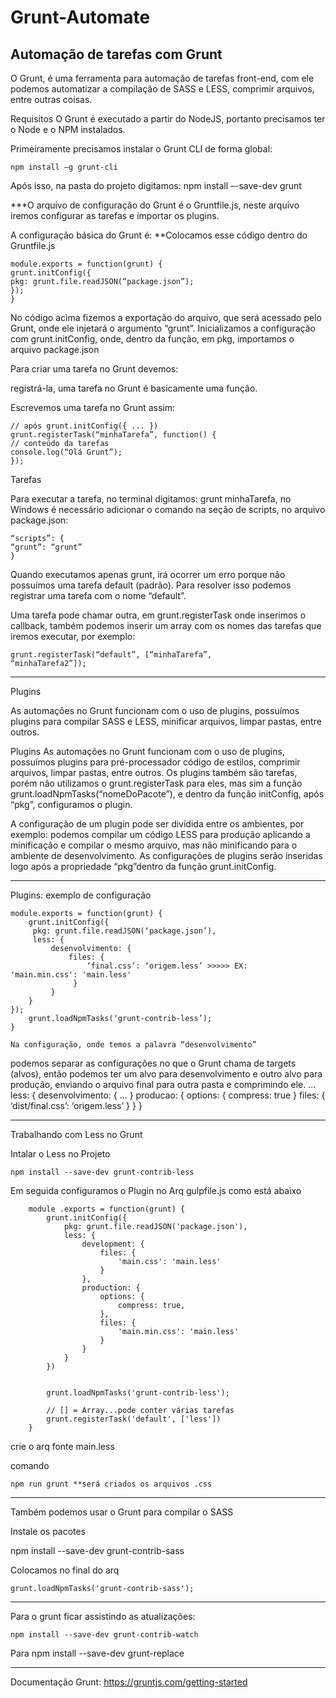 # Grunt-Automate


<h2>Automação de tarefas com Grunt</h2>
O Grunt, é uma ferramenta para automação de tarefas
front-end, com ele podemos automatizar a compilação de SASS e LESS, comprimir
arquivos, entre outras coisas.


Requisitos
O Grunt é executado a partir do NodeJS,
portanto precisamos ter o Node e o NPM
instalados.


Primeiramente precisamos instalar o Grunt CLI
de forma global:

    npm install –g grunt-cli

Após isso, na pasta do projeto digitamos:
    npm install –-save-dev grunt

***O arquivo de configuração do Grunt é o
Gruntfile.js, neste arquivo iremos configurar as
tarefas e importar os plugins.


A configuração básica do Grunt é:
**Colocamos esse código dentro do Gruntfile.js 

    module.exports = function(grunt) {
    grunt.initConfig({
    pkg: grunt.file.readJSON(“package.json”);
    });
    }

No código acima fizemos a exportação do arquivo, que será
acessado pelo Grunt, onde ele injetará o argumento “grunt”.
Inicializamos a configuração com grunt.initConfig, onde,
dentro da função, em pkg, importamos o arquivo
package.json



Para criar uma tarefa no Grunt devemos:

registrá-la, uma tarefa no Grunt é basicamente
uma função.

Escrevemos uma tarefa no Grunt assim:

    // após grunt.initConfig({ ... })
    grunt.registerTask(“minhaTarefa”, function() {
    // conteúdo da tarefas
    console.log(“Olá Grunt”);
    });



Tarefas

Para executar a tarefa, no terminal digitamos: grunt minhaTarefa,
no Windows é necessário adicionar o comando na seção de
scripts, no arquivo package.json:

    “scripts”: {
    “grunt”: “grunt”
    }

Quando executamos apenas grunt, irá ocorrer um erro
porque não possuímos uma tarefa default (padrão).
Para resolver isso podemos registrar uma tarefa com o
nome “default”.

Uma tarefa pode chamar outra, em grunt.registerTask onde
inserimos o callback, também podemos inserir um array com
os nomes das tarefas que iremos executar, por exemplo:

    grunt.registerTask(“default”, [“minhaTarefa”,
    “minhaTarefa2”]);
______________________________________________________
Plugins

As automações no Grunt funcionam com o uso de plugins,
possuímos plugins para compilar SASS e LESS, minificar
arquivos, limpar pastas, entre outros.

Plugins
As automações no Grunt funcionam com o uso de plugins,
possuímos plugins para pré-processador código de
estilos, comprimir arquivos, limpar pastas, entre outros.
Os plugins também são tarefas, porém não utilizamos o
grunt.registerTask para eles, mas sim a função
grunt.loadNpmTasks(“nomeDoPacote”), e dentro da
função initConfig, após “pkg”, configuramos o plugin.

A configuração de um plugin pode ser dividida entre os
ambientes, por exemplo: podemos compilar um código
LESS para produção aplicando a minificação e compilar o
mesmo arquivo, mas não minificando para o ambiente de
desenvolvimento.
As configurações de plugins serão inseridas logo após a
propriedade “pkg”dentro da função grunt.initConfig.

______________________________________________________
Plugins: exemplo de configuração

    module.exports = function(grunt) {
        grunt.initConfig({
         pkg: grunt.file.readJSON(‘package.json’),
         less: {
             desenvolvimento: {
                 files: {
                     ‘final.css’: ‘origem.less’ >>>>> EX:        'main.min.css': 'main.less'
                  }
             }
        }
    });
        grunt.loadNpmTasks(‘grunt-contrib-less’);
    }

    Na configuração, onde temos a palavra “desenvolvimento”
podemos separar as configurações no que o Grunt chama de
targets (alvos), então podemos ter um alvo para
desenvolvimento e outro alvo para produção, enviando o arquivo
final para outra pasta e comprimindo ele.
    ...
    less: {
        desenvolvimento: { ... }
        producao: {
            options: { compress: true }
            files: { ‘dist/final.css’: ‘origem.less’ }
        }
    }



_________________________________________________________
Trabalhando com Less no Grunt

Intalar o Less no Projeto

    npm install --save-dev grunt-contrib-less

Em seguida configuramos o Plugin no Arq gulpfile.js como está abaixo    

        module .exports = function(grunt) {
            grunt.initConfig({
                pkg: grunt.file.readJSON('package.json'),
                less: {
                    development: {
                        files: {
                            'main.css': 'main.less'
                        }
                    },
                    production: {
                        options: {
                            compress: true,
                        },
                        files: {
                            'main.min.css': 'main.less'
                        }
                    }
                }
            })

        
            grunt.loadNpmTasks('grunt-contrib-less');

            // [] = Array...pode conter várias tarefas
            grunt.registerTask('default', ['less'])
        }

crie o arq fonte main.less 

comando 

    npm run grunt **será criados os arquivos .css
_________________________________________________________
Também podemos usar o Grunt para compilar o SASS

Instale os pacotes

npm install --save-dev grunt-contrib-sass

Colocamos no final do arq

    grunt.loadNpmTasks('grunt-contrib-sass');

  _______________________________________________________

Para o grunt ficar assistindo as atualizações:

    npm install --save-dev grunt-contrib-watch

Para 
    npm install --save-dev grunt-replace


















_________________________________________________________
Documentação Grunt:
https://gruntjs.com/getting-started


